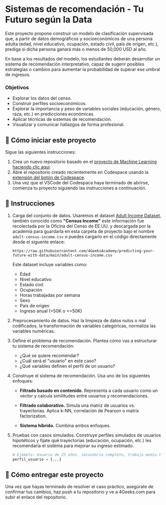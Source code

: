 <!-- hide -->
# Sistemas de recomendación - Tu Futuro según la Data
<!-- endhide -->

Este proyecto propone construir un modelo de clasificación supervisada que, a partir de datos demográficos y socioeconómicos de una persona adulta (edad, nivel educativo, ocupación, estado civil, país de origen, etc.), prediga si dicha persona ganará más o menos de 50,000 USD al año.

En base a los resultados del modelo, los estudiantes deberán desarrollar un sistema de recomendación interpretativo, capaz de sugerir posibles estrategias o cambios para aumentar la probabilidad de superar ese umbral de ingresos.

### Objetivos

- Explorar los datos del censo.
- Construir perfiles socioeconómicos.
- Explorar la importancia y peso de variables sociales (educación, género, raza, etc.) en predicciones económicas.
- Aplicar técnicas de sistemas de recomendación.
- Visualizar y comunicar hallazgos de forma profesional.


## 🌱 Cómo iniciar este proyecto

Sigue las siguientes instrucciones:

1. Crea un nuevo repositorio basado en el [proyecto de Machine Learning](https://github.com/4GeeksAcademy/machine-learning-python-template) [haciendo clic aquí](https://github.com/4GeeksAcademy/machine-learning-python-template/generate).
2. Abre el repositorio creado recientemente en Codespace usando la [extensión del botón de Codespace](https://docs.github.com/en/codespaces/developing-in-codespaces/creating-a-codespace-for-a-repository#creating-a-codespace-for-a-repository).
3. Una vez que el VSCode del Codespace haya terminado de abrirse, comienza tu proyecto siguiendo las instrucciones a continuación.


## 📝 Instrucciones

<!-- ### Predecir el coste del seguro médico de una persona -->

1. Carga del conjunto de datos. Usaremos el dataset [Adult Income Dataset](https://archive.ics.uci.edu/dataset/2/adult), también conocido como **"Census Income"** este información fue recolectada por la Oficina del Censo de EE.UU. y descargada por la academia para guardarla en esta carpeta de proyecto bajo el nombre `adult-census-income.csv` o puedes cargarlo en el código directamente desde el siguente enlace:

    ```text
    https://raw.githubusercontent.com/4GeeksAcademy/predicting-your-future-with-data/main/adult-census-income.csv
    ```

    Este dataset incluye variables como:

    - Edad
    - Nivel educativo
    - Estado civil
    - Ocupación
    - Horas trabajadas por semana
    - Sexo
    - País de origen
    - Ingreso anual (>50K o <=50K)

2. Preprocesamiento de datos. Haz la limpieza de datos nulos o mal codificados, la transformación de variables categóricas, normaliza las variables numéricas.

3. Define el problema de recomendación. Plantea cómo vas a estructurar tu sistema de recomendación:

    - ¿Qué se quiere recomendar?
    - ¿Cuál será el "usuario" en este caso?
    - ¿Qué variables definen el perfil de un usuario?

4. Construye el sistema de recomendación. Usa uno de los siguientes enfoques:

    - **Filtrado basado en contenido.** Representa a cada usuario como un vector y calcula similitudes entre usuarios y recomendaciones.

    - **Filtrado colaborativo.** Simula una matriz de usuarios vs. trayectorias. Aplica k-NN, correlación de Pearson o matrix factorization.

    - **Sistema híbrido.** Combina ambos enfoques.

5. Pruebas con casos simulados. Construye perfiles simulados de usuarios hipotéticos y fijate qué trayectorias (educación, ocupación, etc.) les recomendaría el sistema para mejorar su ingreso estimado.

    ```python
    # Ejemplo: Usuario de 25 años, secundario completo, trabaja medio tiempo
    perfil_usuario = {...}
    ```

## 🚛 Cómo entregar este proyecto

Una vez que hayas terminado de resolver el caso práctico, asegúrate de confirmar tus cambios, haz push a tu repositorio y ve a 4Geeks.com para subir el enlace del repositorio.